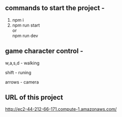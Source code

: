 ## commands to start the project -

1. npm i
2.  npm run start  
  or  
npm run dev


## game character control - 

w,a,s,d - walking

shift  - runing

arrows - camera

## URL of this project

http://ec2-44-212-66-171.compute-1.amazonaws.com/

